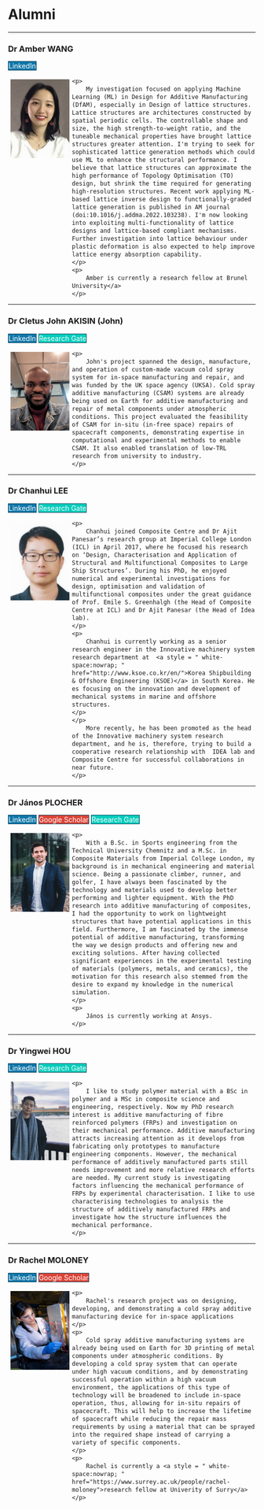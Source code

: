 <h1> Alumni </h1>
<!-- Add icon library -->
<link rel="stylesheet" href="https://cdnjs.cloudflare.com/ajax/libs/font-awesome/4.7.0/css/font-awesome.min.css">

<hr>
<h3 id="amber"> Dr Amber WANG </h3>
<a href="https://www.linkedin.com/in/jier-wang-b8a755223" style="text-decoration: none;" title="LinkedIn" class="btn btn-linkedin btn-lg" target = "_blank"><i class="fa fa-linkedin fa-fw"></i> LinkedIn</a>
<div class="square">
	<div>
		<img src="/../_profilePhotos/amber.jpg" width=120 height=160
				alt="Amber", style="float: left; margin:5px">
	</div>
	
	<p>
		My investigation focused on applying Machine Learning (ML) in Design for Additive Manufacturing (DfAM), especially in Design of lattice structures. Lattice structures are architectures constructed by spatial periodic cells. The controllable shape and size, the high strength-to-weight ratio, and the tuneable mechanical properties have brought lattice structures greater attention. I'm trying to seek for sophisticated lattice generation methods which could use ML to enhance the structural performance. I believe that lattice structures can approximate the high performance of Topology Optimisation (TO) design, but shrink the time required for generating high-resolution structures. Recent work applying ML-based lattice inverse design to functionally-graded lattice generation is published in AM journal (doi:10.1016/j.addma.2022.103238). I'm now looking into exploiting multi-functionality of lattice designs and lattice-based compliant mechanisms. Further investigation into lattice behaviour under plastic deformation is also expected to help improve lattice energy absorption capability.	
	</p>
	<p>
		Amber is currently a research fellow at Brunel University</a> 
	</p>
</div>

<hr>
<h3 id="john"> Dr Cletus John AKISIN (John) </h3>
<a href="https://www.linkedin.com/in/cletus-john-akisin" style="text-decoration: none;" title="LinkedIn" class="btn btn-linkedin btn-lg" target = "_blank"><i class="fa fa-linkedin fa-fw"></i> LinkedIn</a>
<a href="https://scholar.google.com/citations?hl=en&tzom=-60&user=SxTmHXYAAAAJ" style="text-decoration: none;" title="researchGate" class="researchGate" target = "_blank"> Research Gate</a>
<div class="square">
	<div>
		<img src="/../_profilePhotos/john.jpg" width=120 height=160
				alt="John", style="float: left; margin:5px">
	</div>
	
	<p>
		John's project spanned the design, manufacture, and operation of custom-made vacuum cold spray system for in-space manufacturing and repair, and was funded by the UK space agency (UKSA). Cold spray additive manufacturing (CSAM) systems are already being used on Earth for additive manufacturing and repair of metal components under atmospheric conditions. This project evaluated the feasibility of CSAM for in-situ (in-free space) repairs of spacecraft components, demonstrating expertise in computational and experimental methods to enable CSAM. It also enabled translation of low-TRL research from university to industry.	
	</p>
	
</div>

<hr>
<h3 id="chanhui"> Dr Chanhui LEE </h3>
<a href="https://www.linkedin.com/in/chanhui-lee-929a1a16a/" style="text-decoration: none;" title="LinkedIn" class="btn btn-linkedin btn-lg" target = "_blank"><i class="fa fa-linkedin fa-fw"></i> LinkedIn</a>
<a href="https://www.researchgate.net/profile/Chan-Hui-Lee" style="text-decoration: none;" title="researchGate" class="researchGate" target = "_blank"> Research Gate</a>
<!-- <a href="#" style="text-decoration: none;" title="Twitter" class="twitter" target = "_blank"><i class="fa fa-twitter fa-fw"></i> Tweet</a> -->
<div class="square">
	<div>
		<img src="/../_profilePhotos/chanhui.jpg" width=120 height=160
				alt="Chanhui", style="float: left; margin:5px">
	</div>
	
	<p>
		Chanhui joined Composite Centre and Dr Ajit Panesar’s research group at Imperial College London (ICL) in April 2017, where he focused his research on ‘Design, Characterisation and Application of Structural and Multifunctional Composites to Large Ship Structures’. During his PhD, he enjoyed numerical and experimental investigations for design, optimisation and validation of multifunctional composites under the great guidance of Prof. Emile S. Greenhalgh (the Head of Composite Centre at ICL) and Dr Ajit Panesar (the Head of Idea lab).
	</p>
	<p>
		Chanhui is currently working as a senior research engineer in the Innovative machinery system research department at  <a style = " white-space:nowrap; " href="http://www.ksoe.co.kr/en/">Korea Shipbuilding & Offshore Engineering (KSOE)</a> in South Korea. He es focusing on the innovation and development of mechanical systems in marine and offshore structures. 
	</p>
	</p>	
		More recently, he has been promoted as the head of the Innovative machinery system research department, and he is, therefore, trying to build a cooperative research relationship with  IDEA lab and Composite Centre for successful collaborations in near future.
	</p>
</div>

<hr>
<h3 id="janos"> Dr János PLOCHER </h3>
<a href="https://www.linkedin.com/in/j%C3%A1nos-plocher-76ab60127/" style="text-decoration: none;" title="LinkedIn" class="btn btn-linkedin btn-lg" target = "_blank"><i class="fa fa-linkedin fa-fw"></i> LinkedIn</a>
<a href="https://scholar.google.com/citations?user=W8pi7-AAAAAJ&hl=de" style="text-decoration: none;" title="Google" class="Google" target = "_blank"><i class="fa fa-google fa-fw"></i> Google Scholar</a>
<a href="https://www.researchgate.net/profile/Janos-Plocher" style="text-decoration: none;" title="researchGate" class="researchGate" target = "_blank"> Research Gate</a>
<div class="square">
	<div>
		<img src="/../_profilePhotos/janos.jpg" width=120 height=160
				alt="János", style="float: left; margin:5px">
	</div>
	
	<p>
		With a B.Sc. in Sports engineering from the Technical University Chemnitz and a M.Sc. in Composite Materials from Imperial College London, my background is in mechanical engineering and material science. Being a passionate climber, runner, and golfer, I have always been fascinated by the technology and materials used to develop better performing and lighter equipment. With the PhD research into additive manufacturing of composites, I had the opportunity to work on lightweight structures that have potential applications in this field. Furthermore, I am fascinated by the immense potential of additive manufacturing, transforming the way we design products and offering new and exciting solutions. After having collected significant experiences in the experimental testing of materials (polymers, metals, and ceramics), the motivation for this research also stemmed from the desire to expand my knowledge in the numerical simulation. 
	</p>
	<p>
		János is currently working at Ansys.
	</p>
</div>

<hr>
<h3 id="yingwei"> Dr Yingwei HOU </h3>
<a href="http://www.linkedin.com/in/yingwei-hou" style="text-decoration: none;" title="LinkedIn" class="btn btn-linkedin btn-lg" target = "_blank"><i class="fa fa-linkedin fa-fw"></i> LinkedIn</a>
<a href="https://www.researchgate.net/profile/Yingwei-Hou" style="text-decoration: none;" title="researchGate" class="researchGate" target = "_blank"> Research Gate</a>
<!-- <a href="#" style="text-decoration: none;" title="Twitter" class="twitter" target = "_blank"><i class="fa fa-twitter fa-fw"></i> Tweet</a> -->
<div class="square">
	<div>
		<img src="/../_profilePhotos/yingwei.jpg" width=120 height=160
				alt="Yingwei", style="float: left; margin:5px">
	</div>
	
	<p>
		I like to study polymer material with a BSc in polymer and a MSc in composite science and engineering, respectively. Now my PhD research interest is additive manufacturing of fibre reinforced polymers (FRPs) and investigation on their mechanical performance. Additive manufacturing attracts increasing attention as it develops from fabricating only prototypes to manufacture engineering components. However, the mechanical performance of additively manufactured parts still needs improvement and more relative research efforts are needed. My current study is investigating factors influencing the mechanical performance of FRPs by experimental characterisation. I like to use characterising technologies to analysis the structure of additively manufactured FRPs and investigate how the structure influences the mechanical performance. 
	</p>
</div>

<hr>
<h3 id="rachel"> Dr Rachel MOLONEY </h3>
<a href="https://www.linkedin.com/in/rachel-moloney/ " style="text-decoration: none;" title="LinkedIn" class="btn btn-linkedin btn-lg" target = "_blank"><i class="fa fa-linkedin fa-fw"></i> LinkedIn</a>
<a href="https://scholar.google.com/citations?user=uuWKT5QAAAAJ&hl=en" style="text-decoration: none;" title="Google" class="Google" target = "_blank"><i class="fa fa-google fa-fw"></i> Google Scholar</a>
<div class="square">
	<div>
		<img src="/../_profilePhotos/rachel.jpg" width=120 height=160
				alt="Rachel", style="float: left; margin:5px">
	</div>
	
	<p>
		Rachel's research project was on designing, developing, and demonstrating a cold spray additive manufacturing device for in-space applications
	</p>
	<p>
		Cold spray additive manufacturing systems are already being used on Earth for 3D printing of metal components under atmospheric conditions. By developing a cold spray system that can operate under high vacuum conditions, and by demonstrating successful operation within a high vacuum environment, the applications of this type of technology will be broadened to include in-space operation, thus, allowing for in-situ repairs of spacecraft. This will help to increase the lifetime of spacecraft while reducing the repair mass requirements by using a material that can be sprayed into the required shape instead of carrying a variety of specific components.	
	</p>
	<p>
		Rachel is currently a <a style = " white-space:nowrap; " href="https://www.surrey.ac.uk/people/rachel-moloney">research fellow at Univerity of Surry</a> 
	</p>
</div>


<style>
	body {
		margin: 0px;
		text-align: left;
	}

	/* img {
		float: left;
		margin: 0px;
	} */
	p {
		padding-left: 5px;
		text-align: justify;
		font-size: 16px;
	}

   	.btn-linkedin {
        background: #0E76A8;
        border-radius: 0;
        color: #fff;
        border-width: 1px;
        border-style: solid;
        border-color: #084461;
	}
	.btn-linkedin:link, .btn-linkedin:visited {
	    color: #fff;
	}
	.btn-linkedin:active, .btn-linkedin:hover {
        background: #0E76A8;
        color: #fff;
	}

    .twitter {
        background-color: #55acee;
        color: #fff;
        border-width: 1px;
	    border-style: solid;
	    border-color: #084461;
        border-radius: 0;
    }
    .twitter:link, .twitter:visited {
	    color: #fff;
	}
	.twitter:active, .twitter:hover {
	    background: #55acee;
	    color: #fff;
	}
    .linkedin {
        background-color: #0077b5;
    }

	.researchGate{
		background-color: #0cb;
		color: #FFFFFF;
		border-width: 1px;
		border-style: solid;
		border-color: #084461;
		border-radius: 0;
	}
	.researchGate:link, .researchGate:visited {
	  	color: #FFFFFF;
	}
	.researchGate:active, .researchGate:hover {
		background: #0cb;
		color: #fff;
	}
	.Google{
		background-color: #DB4437;
		color: #fff;
		border-width: 1px;
		border-style: solid;
		border-color: #084461;
		border-radius: 0;
	}
	.Google:link, .Google:visited {
	  	color: #fff;
	}
	.Google:active, .Google:hover {
		background: #DB4437;
		color: #fff;
	}
</style>
